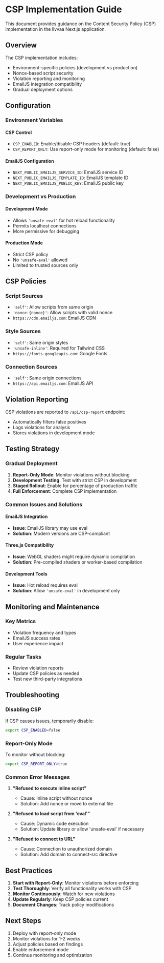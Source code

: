 # CSP Implementation Guide

This document provides guidance on the Content Security Policy (CSP) implementation in the llvvaa Next.js application.

## Overview

The CSP implementation includes:
- Environment-specific policies (development vs production)
- Nonce-based script security
- Violation reporting and monitoring
- EmailJS integration compatibility
- Gradual deployment options

## Configuration

### Environment Variables

#### CSP Control
- `CSP_ENABLED`: Enable/disable CSP headers (default: true)
- `CSP_REPORT_ONLY`: Use report-only mode for monitoring (default: false)

#### EmailJS Configuration
- `NEXT_PUBLIC_EMAILJS_SERVICE_ID`: EmailJS service ID
- `NEXT_PUBLIC_EMAILJS_TEMPLATE_ID`: EmailJS template ID
- `NEXT_PUBLIC_EMAILJS_PUBLIC_KEY`: EmailJS public key

### Development vs Production

#### Development Mode
- Allows `'unsafe-eval'` for hot reload functionality
- Permits localhost connections
- More permissive for debugging

#### Production Mode
- Strict CSP policy
- No `'unsafe-eval'` allowed
- Limited to trusted sources only

## CSP Policies

### Script Sources
- `'self'`: Allow scripts from same origin
- `'nonce-{nonce}'`: Allow scripts with valid nonce
- `https://cdn.emailjs.com`: EmailJS CDN

### Style Sources
- `'self'`: Same origin styles
- `'unsafe-inline'`: Required for Tailwind CSS
- `https://fonts.googleapis.com`: Google Fonts

### Connection Sources
- `'self'`: Same origin connections
- `https://api.emailjs.com`: EmailJS API

## Violation Reporting

CSP violations are reported to `/api/csp-report` endpoint:
- Automatically filters false positives
- Logs violations for analysis
- Stores violations in development mode

## Testing Strategy

### Gradual Deployment
1. **Report-Only Mode**: Monitor violations without blocking
2. **Development Testing**: Test with strict CSP in development
3. **Staged Rollout**: Enable for percentage of production traffic
4. **Full Enforcement**: Complete CSP implementation

### Common Issues and Solutions

#### EmailJS Integration
- **Issue**: EmailJS library may use eval
- **Solution**: Modern versions are CSP-compliant

#### Three.js Compatibility
- **Issue**: WebGL shaders might require dynamic compilation
- **Solution**: Pre-compiled shaders or worker-based compilation

#### Development Tools
- **Issue**: Hot reload requires eval
- **Solution**: Allow `'unsafe-eval'` in development only

## Monitoring and Maintenance

### Key Metrics
- Violation frequency and types
- EmailJS success rates
- User experience impact

### Regular Tasks
- Review violation reports
- Update CSP policies as needed
- Test new third-party integrations

## Troubleshooting

### Disabling CSP
If CSP causes issues, temporarily disable:
```bash
export CSP_ENABLED=false
```

### Report-Only Mode
To monitor without blocking:
```bash
export CSP_REPORT_ONLY=true
```

### Common Error Messages

1. **\"Refused to execute inline script\"**
   - Cause: Inline script without nonce
   - Solution: Add nonce or move to external file

2. **\"Refused to load script from 'eval'\"**
   - Cause: Dynamic code execution
   - Solution: Update library or allow 'unsafe-eval' if necessary

3. **\"Refused to connect to URL\"**
   - Cause: Connection to unauthorized domain
   - Solution: Add domain to connect-src directive

## Best Practices

1. **Start with Report-Only**: Monitor violations before enforcing
2. **Test Thoroughly**: Verify all functionality works with CSP
3. **Monitor Continuously**: Watch for new violations
4. **Update Regularly**: Keep CSP policies current
5. **Document Changes**: Track policy modifications

## Next Steps

1. Deploy with report-only mode
2. Monitor violations for 1-2 weeks
3. Adjust policies based on findings
4. Enable enforcement mode
5. Continue monitoring and optimization